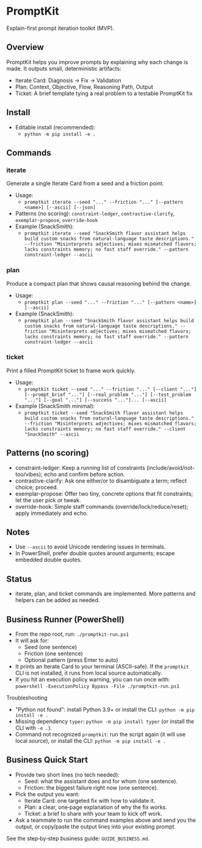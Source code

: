 ﻿# PromptKit

Explain-first prompt iteration toolkit (MVP).

## Overview
PromptKit helps you improve prompts by explaining why each change is made. It outputs small, deterministic artifacts:
- Iterate Card: Diagnosis -> Fix -> Validation
- Plan: Context, Objective, Flow, Reasoning Path, Output
- Ticket: A brief template tying a real problem to a testable PromptKit fix

## Install
- Editable install (recommended):
  - `python -m pip install -e .`

## Commands
### iterate
Generate a single Iterate Card from a seed and a friction point.
- Usage:
  - `promptkit iterate --seed "..." --friction "..." [--pattern <name>] [--ascii] [--json]`
- Patterns (no scoring): `constraint-ledger`, `contrastive-clarify`, `exemplar-propose`, `override-hook`
- Example (SnackSmith):
  - `promptkit iterate --seed "SnackSmith flavor assistant helps build custom snacks from natural-language taste descriptions." --friction "Misinterprets adjectives; mixes mismatched flavors; lacks constraints memory; no fast staff override." --pattern constraint-ledger --ascii`

### plan
Produce a compact plan that shows causal reasoning behind the change.
- Usage:
  - `promptkit plan --seed "..." --friction "..." [--pattern <name>] [--ascii]`
- Example (SnackSmith):
  - `promptkit plan --seed "SnackSmith flavor assistant helps build custom snacks from natural-language taste descriptions." --friction "Misinterprets adjectives; mixes mismatched flavors; lacks constraints memory; no fast staff override." --pattern constraint-ledger --ascii`

### ticket
Print a filled PromptKit ticket to frame work quickly.
- Usage:
  - `promptkit ticket --seed "..." --friction "..." [--client "..."] [--prompt_brief "..."] [--real_problem "..."] [--test_problem "..."] [--goal "..."] [--success "..."]... [--ascii]`
- Example (SnackSmith minimal):
  - `promptkit ticket --seed "SnackSmith flavor assistant helps build custom snacks from natural-language taste descriptions." --friction "Misinterprets adjectives; mixes mismatched flavors; lacks constraints memory; no fast staff override." --client "SnackSmith" --ascii`

## Patterns (no scoring)
- constraint-ledger: Keep a running list of constraints (include/avoid/not-too/vibes); echo and confirm before action.
- contrastive-clarify: Ask one either/or to disambiguate a term; reflect choice; proceed.
- exemplar-propose: Offer two tiny, concrete options that fit constraints; let the user pick or tweak.
- override-hook: Simple staff commands (override/lock/reduce/reset); apply immediately and echo.

## Notes
- Use `--ascii` to avoid Unicode rendering issues in terminals.
- In PowerShell, prefer double quotes around arguments; escape embedded double quotes.

## Status
- iterate, plan, and ticket commands are implemented. More patterns and helpers can be added as needed.

## Business Runner (PowerShell)
- From the repo root, run: `./promptkit-run.ps1`
- It will ask for:
  - Seed (one sentence)
  - Friction (one sentence)
  - Optional pattern (press Enter to auto)
- It prints an Iterate Card to your terminal (ASCII-safe). If the `promptkit` CLI is not installed, it runs from local source automatically.
- If you hit an execution policy warning, you can run once with: `powershell -ExecutionPolicy Bypass -File ./promptkit-run.ps1`

Troubleshooting
- "Python not found": install Python 3.9+ or install the CLI: `python -m pip install -e .`
- Missing dependency `typer`: `python -m pip install typer` (or install the CLI with `-e .`).
- Command not recognized `promptkit`: run the script again (it will use local source), or install the CLI: `python -m pip install -e .`

## Business Quick Start
- Provide two short lines (no tech needed):
  - Seed: what the assistant does and for whom (one sentence).
  - Friction: the biggest failure right now (one sentence).
- Pick the output you want:
  - Iterate Card: one targeted fix with how to validate it.
  - Plan: a clear, one‑page explanation of why the fix works.
  - Ticket: a brief to share with your team to kick off work.
- Ask a teammate to run the command examples above and send you the output, or copy/paste the output lines into your existing prompt.

See the step‑by‑step business guide: `GUIDE_BUSINESS.md`.
